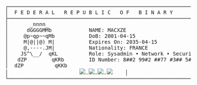 <pre>
┌────────────────────────────────────────────────────────────────────┐
│  F E D E R A L   R E P U B L I C   O F   B I N A R Y               │
├────────────────────────────────────────────────────────────────────┤
│       _nnnn_                                                       │
│      dGGGGMMb            NAME: MACXZE                              │
│     @p~qp~~qMb           DoB: 2001-04-15                           │
│     M|@||@) M|           Expires On: 2035-04-15                    │
│     @,----.JM|           Nationality: FRANCE                       │
│    JS^\__/  qKL          Role: Sysadmin • Network • Security       │
│   dZP        qKRb        ID Number: 8##2 99#2 ##77 #3## 5#04       │
│  dZP          qKKb                                                 │
│                       <img src="https://img.shields.io/badge/Python-3776AB?logo=python&logoColor=white"/>.<img src="https://img.shields.io/badge/Node.js-339933?logo=node.js&logoColor=white"/>.<img src="https://img.shields.io/badge/TypeScript-3178C6?logo=typescript&logoColor=white"/>.<img src="https://img.shields.io/badge/Express.js-000000?logo=express&logoColor=white"/>    │     
└────────────────────────────────────────────────────────────────────┘
